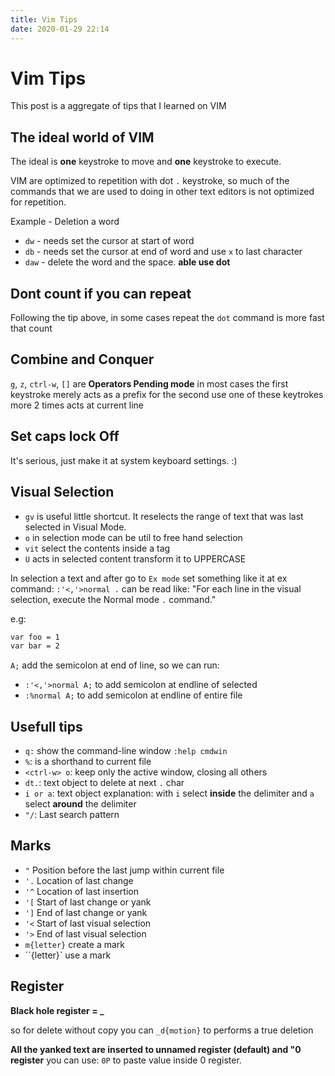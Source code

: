 ```yaml
---
title: Vim Tips
date: 2020-01-29 22:14
---
```


# Vim Tips

This post is a aggregate of tips that I learned on VIM

## The ideal world of VIM

The ideal is **one** keystroke to move and **one** keystroke to execute.

VIM are optimized to repetition with dot `.` keystroke, so much of the commands that we are used to doing in other text editors
is not optimized for repetition.

Example - Deletion a word

- `dw` - needs set the cursor at start of word
- `db` - needs set the cursor at end of word and use `x` to last character
- `daw` - delete the word and the space. **able use dot**

## Dont count if you can repeat

Following the tip above, in some cases repeat the `dot` command is more fast that count

## Combine and Conquer

`g`, `z`, `ctrl-w`, `[]` are __Operators Pending mode__  in most cases the first keystroke merely acts as a prefix for the second
use one of these keytrokes more 2 times acts at current line

## Set caps lock Off

It's serious, just make it at system keyboard settings. :)

## Visual Selection

- `gv` is useful little shortcut. It reselects the range of text that was last selected in Visual Mode.
- `o` in selection mode can be util to free hand selection
- `vit` select the contents inside a tag
- `U` acts in selected content transform it to UPPERCASE

In selection a text and after go to `Ex mode` set something like it at ex command:
`:'<,'>normal .` can be read like: "For each line in the visual selection, execute the Normal mode `.` command."

e.g:
```sh
var foo = 1
var bar = 2
```

`A;` add the semicolon at end of line, so we can run:

- `:'<,'>normal A;` to add semicolon at endline of selected
- `:%normal A;` to add semicolon at endline of entire file

## Usefull tips


- `q:` show the command-line window `:help cmdwin`
- `%`: is a shorthand to current file
- `<ctrl-w> o`: keep only the active window, closing all others
- `dt.`: text object to delete at next `.` char
- `i or a`: text object explanation: with `i` select **inside** the delimiter and `a` select **around** the delimiter
- `"/`: Last search pattern


## Marks

- `"` Position before the last jump within current file
- `'.` Location of last change
- `'^` Location of last insertion
- `'[` Start of last change or yank
- `']` End of last change or yank
- `'<` Start of last visual selection
- `'>` End of last visual selection
- `m{letter}` create a mark
- ``{letter}` use a mark

## Register

**Black hole register = _**

so for delete without copy you can `_d{motion}` to performs a true deletion

**All the yanked text are inserted to unnamed register (default) and "0 register** you can use: `0P` to paste value inside
0 register.

